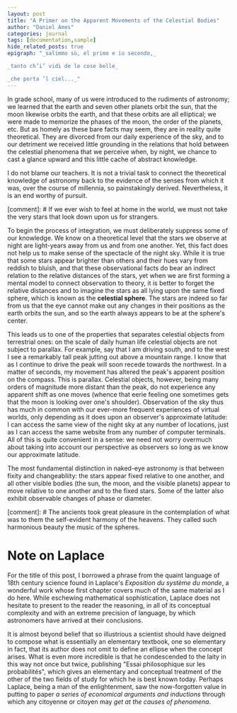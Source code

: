 ```yaml
---
layout: post
title: "A Primer on the Apparent Movements of the Celestial Bodies"
author: "Daniel Ames"
categories: journal
tags: [documentation,sample]
hide_related_posts: true
epigraph: "_salimmo sù, el primo e io secondo,_

_tanto ch’i’ vidi de le cose belle_

_che porta ’l ciel..._"
---
```


In grade school, many of us were introduced to the rudiments of astronomy; we learned that the earth and seven other planets orbit the sun, that the moon likewise orbits the earth, and that these orbits are all elliptical; we were made to memorize the phases of the moon, the order of the planets, etc. But as homely as these bare facts may seem, they are in reality quite theoretical. They are divorced from our daily experience of the sky, and to our detriment we received little grounding in the relations that hold between the celestial phenomena that we perceive when, by night, we chance to cast a glance upward and this little cache of abstract knowledge. 

I do not blame our teachers. It is not a trivial task to connect the theoretical knowledge of astronomy back to the evidence of the senses from which it was, over the course of millennia, so painstakingly derived. Nevertheless, it is an end worthy of pursuit. 

[comment]: # If we ever wish to feel at home in the world, we must not take the very stars that look down upon us for strangers. 



To begin the process of integration, we must deliberately suppress some of our knowledge. We know on a theoretical level that the stars we observe at night are light-years away from us and from one another. Yet, this fact does not help us to make sense of the spectacle of the night sky. While it is true that some stars appear brighter than others and their hues vary from reddish to bluish, and that these observational facts do bear an indirect relation to the relative distances of the stars, yet when we are first forming a mental model to connect observation to theory, it is better to forget the relative distances and to imagine the stars as all lying upon the same fixed sphere, which is known as the __celestial sphere__. The stars are indeed so far from us that the eye cannot make out any changes in their positions as the earth orbits the sun, and so the earth always appears to be at the sphere's center.


This leads us to one of the properties that separates celestial objects from terrestrial ones: on the scale of daily human life celestial objects are not subject to parallax. For example, say that I am driving south, and to the west I see a remarkably tall peak jutting out above a mountain range. I know that as I continue to drive the peak will soon recede towards the northwest. In a matter of seconds, my movement has altered the peak's apparent position on the compass. This is parallax. Celestial objects, however, being many orders of magnitude more distant than the peak, do not experience any apparent shift as one moves (whence that eerie feeling one sometimes gets that the moon is looking over one's shoulder). Observation of the sky thus has much in common with our ever-more frequent experiences of virtual worlds, only depending as it does upon an observer's approximate latitude: I can access the same view of the night sky at any number of locations, just as I can access the same website from any number of computer terminals. All of this is quite convenient in a sense: we need not worry overmuch about taking into account our perspective as observers so long as we know our approximate latitude.


The most fundamental distinction in naked-eye astronomy is that between fixity and changeabliity: the stars appear fixed relative to one another, and all other visible bodies (the sun, the moon, and the visible planets) appear to move relative to one another and to the fixed stars. Some of the latter also exhibit observable changes of phase or diameter.



 [comment]: # The ancients took great pleasure in the contemplation of what was to them the self-evident harmony of the heavens. They called such harmonious beauty the music of the spheres. 

# Note on Laplace

For the title of this post, I borrowed a phrase from the quaint language of 18th century science found in Laplace's _Exposition du système du monde_, a wonderful work whose first chapter covers much of the same material as I do here. While eschewing mathematical sophistication, Laplace does not hesitate to present to the reader the reasoning, in all of its conceptual complexity and with an extreme precision of language, by which astronomers have arrived at their conclusions. 

It is almost beyond belief that so illustrious a scientist should have deigned to compose what is essentially an elementary textbook, one so elementary in fact, that its author does not omit to define an ellipse when the concept arises. What is even more incredible is that he condescended to the laity in this way not once but twice, publishing "Essai philosophique sur les probabilités", which gives an elementary and conceptual treatment of the other of the two fields of study for which he is best known today. Perhaps Laplace, being a man of the enlightenment, saw the now-forgotten value in putting to paper _a series of economical arguments and inductions_ through which any citoyenne or citoyen may _get at the causes of phenomena_.




